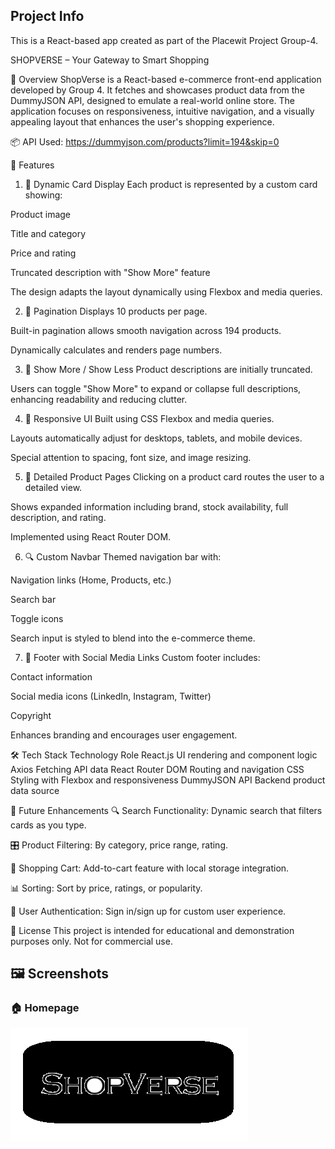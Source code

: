 ## Project Info

This is a React-based app created as part of the Placewit Project Group-4.

SHOPVERSE – Your Gateway to Smart Shopping

🚀 Overview
ShopVerse is a React-based e-commerce front-end application developed by Group 4. It fetches and showcases product data from the DummyJSON API, designed to emulate a real-world online store. The application focuses on responsiveness, intuitive navigation, and a visually appealing layout that enhances the user's shopping experience.

📦 API Used:
https://dummyjson.com/products?limit=194&skip=0

🔧 Features
1. 🔲 Dynamic Card Display
Each product is represented by a custom card showing:

Product image

Title and category

Price and rating

Truncated description with "Show More" feature

The design adapts the layout dynamically using Flexbox and media queries.

2. 🔢 Pagination
Displays 10 products per page.

Built-in pagination allows smooth navigation across 194 products.

Dynamically calculates and renders page numbers.

3. 📖 Show More / Show Less
Product descriptions are initially truncated.

Users can toggle "Show More" to expand or collapse full descriptions, enhancing readability and reducing clutter.

4. 📱 Responsive UI
Built using CSS Flexbox and media queries.

Layouts automatically adjust for desktops, tablets, and mobile devices.

Special attention to spacing, font size, and image resizing.

5. 📄 Detailed Product Pages
Clicking on a product card routes the user to a detailed view.

Shows expanded information including brand, stock availability, full description, and rating.

Implemented using React Router DOM.

6. 🔍 Custom Navbar
Themed navigation bar with:

Navigation links (Home, Products, etc.)

Search bar

Toggle icons

Search input is styled to blend into the e-commerce theme.

7. 🧾 Footer with Social Media Links
Custom footer includes:

Contact information

Social media icons (LinkedIn, Instagram, Twitter)

Copyright

Enhances branding and encourages user engagement.

🛠️ Tech Stack
Technology	Role
React.js	UI rendering and component logic
Axios	Fetching API data
React Router DOM	Routing and navigation
CSS	Styling with Flexbox and responsiveness
DummyJSON API	Backend product data source

🧪 Future Enhancements
🔍 Search Functionality: Dynamic search that filters cards as you type.

🎛️ Product Filtering: By category, price range, rating.

🛒 Shopping Cart: Add-to-cart feature with local storage integration.

📊 Sorting: Sort by price, ratings, or popularity.

🧾 User Authentication: Sign in/sign up for custom user experience.

📄 License
This project is intended for educational and demonstration purposes only. Not for commercial use.


## 🖼️ Screenshots

### 🏠 Homepage
![Homepage](./public/image.png)







